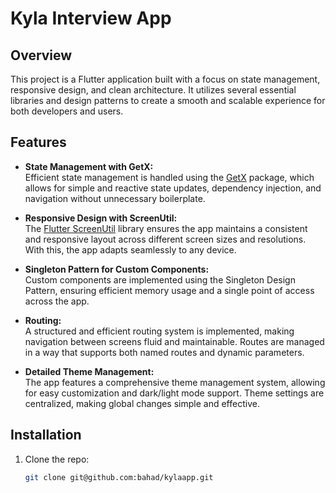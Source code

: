 # Kyla Interview App

## Overview

This project is a Flutter application built with a focus on state management, responsive design, and clean architecture. It utilizes several essential libraries and design patterns to create a smooth and scalable experience for both developers and users.

## Features

- **State Management with GetX:**  
  Efficient state management is handled using the [GetX](https://pub.dev/packages/get) package, which allows for simple and reactive state updates, dependency injection, and navigation without unnecessary boilerplate.

- **Responsive Design with ScreenUtil:**  
  The [Flutter ScreenUtil](https://pub.dev/packages/flutter_screenutil) library ensures the app maintains a consistent and responsive layout across different screen sizes and resolutions. With this, the app adapts seamlessly to any device.

- **Singleton Pattern for Custom Components:**  
  Custom components are implemented using the Singleton Design Pattern, ensuring efficient memory usage and a single point of access across the app.

- **Routing:**  
  A structured and efficient routing system is implemented, making navigation between screens fluid and maintainable. Routes are managed in a way that supports both named routes and dynamic parameters.

- **Detailed Theme Management:**  
  The app features a comprehensive theme management system, allowing for easy customization and dark/light mode support. Theme settings are centralized, making global changes simple and effective.

## Installation

1. Clone the repo:
   ```bash
   git clone git@github.com:bahad/kylaapp.git

